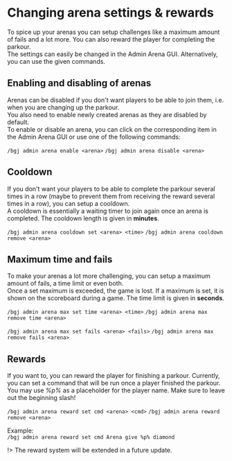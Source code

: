 # Changing arena settings & rewards
To spice up your arenas you can setup challenges like a maximum amount of fails and a lot more. You can also reward the player for completing the parkour.  
The settings can easily be changed in the Admin Arena GUI. Alternatively, you can use the given commands.

## Enabling and disabling of arenas
Arenas can be disabled if you don't want players to be able to join them, i.e. when you are changing up the parkour.  
You also need to enable newly created arenas as they are disabled by default.  
To enable or disable an arena, you can click on the corresponding item in the Admin Arena GUI or use one of the following commands:

`/bgj admin arena enable <arena>`
`/bgj admin arena disable <arena>`

## Cooldown
If you don't want your players to be able to complete the parkour several times in a row (maybe to prevent them from receiving the reward several times in a row), you can setup a cooldown.  
A cooldown is essentially a waiting timer to join again once an arena is completed. The cooldown length is given in **minutes**.

`/bgj admin arena cooldown set <arena> <time>`
`/bgj admin arena cooldown remove <arena>`

## Maximum time and fails
To make your arenas a lot more challenging, you can setup a maximum amount of fails, a time limit or even both.  
Once a set maximum is exceeded, the game is lost. If a maximum is set, it is shown on the scoreboard during a game. The time limit is given in **seconds**.

`/bgj admin arena max set time <arena> <time>`
`/bgj admin arena max remove time <arena>`

`/bgj admin arena max set fails <arena> <fails>`
`/bgj admin arena max remove fails <arena>`

## Rewards
If you want to, you can reward the player for finishing a parkour. Currently, you can set a command that will be run once a player finished the parkour.  
You may use *%p%* as a placeholder for the player name. Make sure to leave out the beginning slash!

`/bgj admin arena reward set cmd <arena> <cmd>`
`/bgj admin arena reward remove <arena>`

Example:  
`/bgj admin arena reward set cmd Arena give %p% diamond`

!> The reward system will be extended in a future update.
